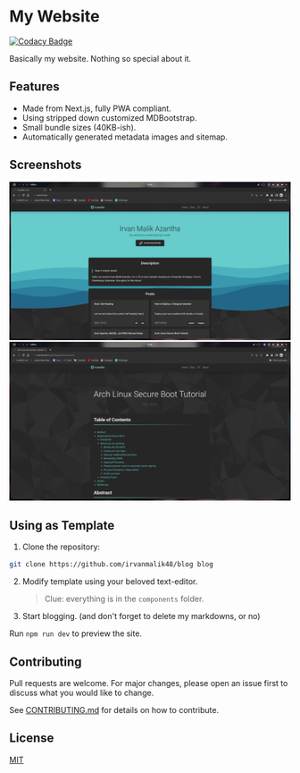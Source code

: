 # My Website

[![Codacy Badge](https://app.codacy.com/project/badge/Grade/2ea4a30ec9534fe5bca58e7668d5fe00)](https://www.codacy.com/gh/irvanmalik48/blog/dashboard?utm_source=github.com&utm_medium=referral&utm_content=irvanmalik48/blog&utm_campaign=Badge_Grade)

Basically my website. Nothing so special about it.

## Features

- Made from Next.js, fully PWA compliant.
- Using stripped down customized MDBootstrap.
- Small bundle sizes (40KB-ish).
- Automatically generated metadata images and sitemap.

## Screenshots

![SS 1](https://github.com/irvanmalik48/blog/blob/main/repoimg/index.png)
![SS 2](https://github.com/irvanmalik48/blog/blob/main/repoimg/post.png)

## Using as Template

1. Clone the repository:

```bash
git clone https://github.com/irvanmalik48/blog blog
```

2. Modify template using your beloved text-editor.

   > Clue: everything is in the `components` folder.

3. Start blogging. (and don't forget to delete my markdowns, or no)

Run `npm run dev` to preview the site.

## Contributing

Pull requests are welcome. For major changes, please open an issue first to discuss what you would like to change.

See [CONTRIBUTING.md](https://github.com/irvanmalik48/blog/blob/main/CONTRIBUTING.md) for details on how to contribute.

## License

[MIT](https://raw.githubusercontent.com/irvanmalik48/irvanmalik48.github.io/main/LICENSE)
